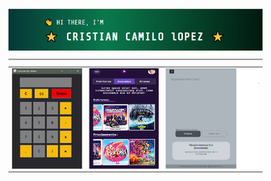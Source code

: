 <p align="center"> <img src="./assets/cristian-header.png"><p>
<hr>

<table align="center"> 
  <tr>
    <td>
       <a href="https://github.com/CristianLopez3/Basic-Calculator-Java">
         <img src="./assets/Basic.png" width="150" height="200" alt="chal">
        </a>
      </td>
     <td>
       <a href="https://cristianlopez3.github.io/CINESPACE/">
         <img src="./assets/cine-scape.png" width="150" height="200" alt="chal">
        </a>
     </td>
    <td>
       <a href="https://cristianlopez3.github.io/challenger-encriptador/">
         <img src="./assets/encrypt.png" width="200" height="200" alt="chal">
        </a>
    </td>
      
   </tr>  
</table>
